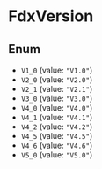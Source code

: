 # FdxVersion

## Enum

* `V1_0` (value: `"V1.0"`)
* `V2_0` (value: `"V2.0"`)
* `V2_1` (value: `"V2.1"`)
* `V3_0` (value: `"V3.0"`)
* `V4_0` (value: `"V4.0"`)
* `V4_1` (value: `"V4.1"`)
* `V4_2` (value: `"V4.2"`)
* `V4_5` (value: `"V4.5"`)
* `V4_6` (value: `"V4.6"`)
* `V5_0` (value: `"V5.0"`)
